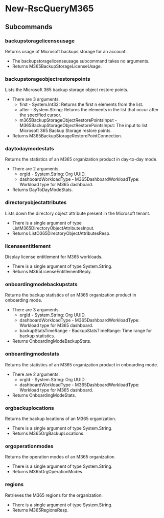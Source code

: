 # New-RscQueryM365
## Subcommands
### backupstoragelicenseusage
Returns usage of Microsoft backups storage for an account.

- The backupstoragelicenseusage subcommand takes no arguments.
- Returns M365BackupStorageLicenseUsage.
### backupstorageobjectrestorepoints
Lists the Microsoft 365 backup storage object restore points.

- There are 3 arguments.
    - first - System.Int32: Returns the first n elements from the list.
    - after - System.String: Returns the elements in the list that occur after the specified cursor.
    - m365BackupStorageObjectRestorePointsInput - M365BackupStorageObjectRestorePointsInput: The input to list Microsoft 365 Backup Storage restore points.
- Returns M365BackupStorageRestorePointConnection.
### daytodaymodestats
Returns the statistics of an M365 organization product in day-to-day mode.

- There are 2 arguments.
    - orgId - System.String: Org UUID.
    - dashboardWorkloadType - M365DashboardWorkloadType: Workload type for M365 dashboard.
- Returns DayToDayModeStats.
### directoryobjectattributes
Lists down the directory object attribute present in the Microsoft tenant.

- There is a single argument of type ListM365DirectoryObjectAttributesInput.
- Returns ListO365DirectoryObjectAttributesResp.
### licenseentitlement
Display license entitlement for M365 workloads.

- There is a single argument of type System.String.
- Returns M365LicenseEntitlementReply.
### onboardingmodebackupstats
Returns the backup statistics of an M365 organization product in onboarding mode.

- There are 3 arguments.
    - orgId - System.String: Org UUID.
    - dashboardWorkloadType - M365DashboardWorkloadType: Workload type for M365 dashboard.
    - backupStatsTimeRange - BackupStatsTimeRange: Time range for backup statistics.
- Returns OnboardingModeBackupStats.
### onboardingmodestats
Returns the statistics of an M365 organization product in onboarding mode.

- There are 2 arguments.
    - orgId - System.String: Org UUID.
    - dashboardWorkloadType - M365DashboardWorkloadType: Workload type for M365 dashboard.
- Returns OnboardingModeStats.
### orgbackuplocations
Returns the backup locations of an M365 organization.

- There is a single argument of type System.String.
- Returns M365OrgBackupLocations.
### orgoperationmodes
Returns the operation modes of an M365 organization.

- There is a single argument of type System.String.
- Returns M365OrgOperationModes.
### regions
Retrieves the M365 regions for the organization.

- There is a single argument of type System.String.
- Returns M365RegionsResp.
